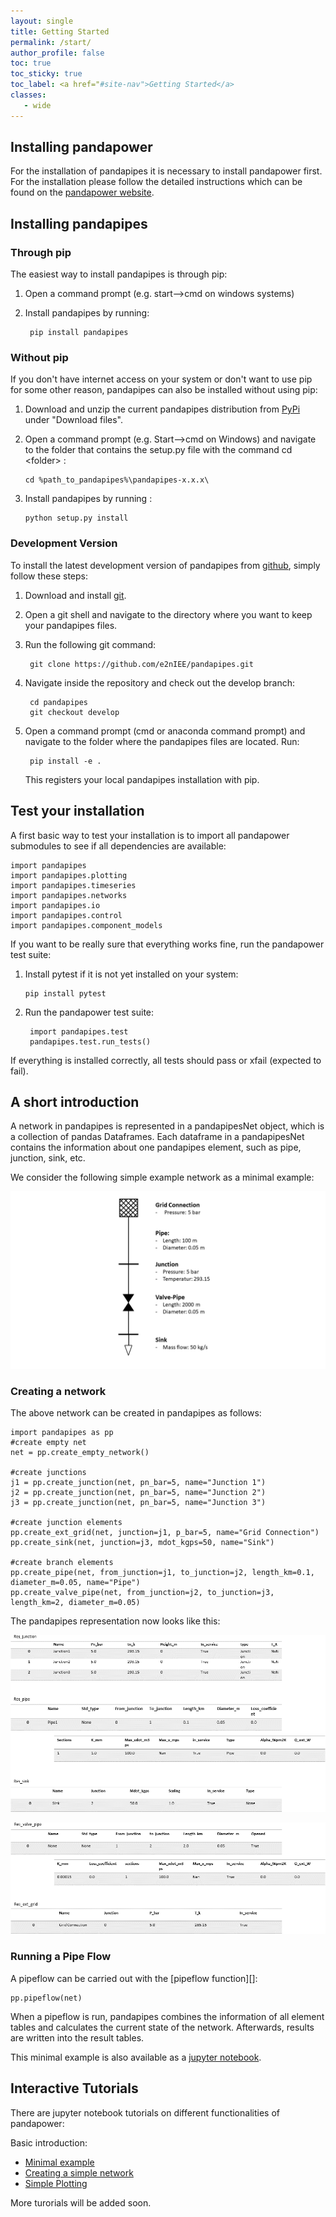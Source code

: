 ```yaml
---
layout: single
title: Getting Started
permalink: /start/
author_profile: false
toc: true
toc_sticky: true
toc_label: <a href="#site-nav">Getting Started</a>
classes:
   - wide
---
```



## Installing pandapower

For the installation of pandapipes it is necessary to install pandapower first. For the installation please follow the detailed instructions which can be found on the [pandapower website](http://www.pandapower.org/start/). 



<h2 id="install">Installing pandapipes</h2>
        
<h3 id="pip">Through pip</h3>

The easiest way to install pandapipes is through pip:

1. Open a command prompt (e.g. start-->cmd on windows systems)

2. Install pandapipes by running:

        pip install pandapipes

<h3 id="nopip">Without pip</h3>

If you don't have internet access on your system or don't want to use pip for some other reason, pandapipes can also be installed without using pip:

1.  Download and unzip the current pandapipes distribution from [PyPi](https://pypi.org/project/pandapower/) under "Download files".
2.  Open a command prompt (e.g. Start\--\>cmd on Windows) and navigate to the folder that contains the setup.py file with the command cd
    \<folder\> :

        cd %path_to_pandapipes%\pandapipes-x.x.x\

3.  Install pandapipes by running :

        python setup.py install

<h3 id="develop">Development Version</h3>

To install the latest development version of pandapipes from [github](https://github.com/e2nIEE/pandapipes), simply follow these steps:

1. Download and install [git](https://git-scm.com). 

2. Open a git shell and navigate to the directory where you want to keep your pandapipes files.

3. Run the following git command:

        git clone https://github.com/e2nIEE/pandapipes.git

4. Navigate inside the repository and check out the develop branch:

        cd pandapipes
        git checkout develop
       
5. Open a command prompt (cmd or anaconda command prompt) and navigate to the folder where the pandapipes files are located. Run:

        pip install -e .
        
   This registers your local pandapipes installation with pip.
        
## Test your installation <a name="test"></a>

A first basic way to test your installation is to import all pandapower submodules to see if all dependencies are available:

    import pandapipes
    import pandapipes.plotting
    import pandapipes.timeseries
    import pandapipes.networks
    import pandapipes.io
    import pandapipes.control
    import pandapipes.component_models
    
   
If you want to be really sure that everything works fine, run the pandapower test suite:

1.  Install pytest if it is not yet installed on your system:

        pip install pytest

2. Run the pandapower test suite:

        import pandapipes.test
        pandapipes.test.run_tests()

If everything is installed correctly, all tests should pass or xfail (expected to fail).


## A short introduction <a name="intro"></a>

A network in pandapipes is represented in a pandapipesNet object, which
is a collection of pandas Dataframes. Each dataframe in a pandapipesNet
contains the information about one pandapipes element, such as pipe,
junction, sink, etc.

We consider the following simple example network as a minimal
example:

![](/images/getting_started/simple_network.png)


### Creating a network

The above network can be created in pandapipes as follows:

    import pandapipes as pp
    #create empty net
    net = pp.create_empty_network() 

    #create junctions
    j1 = pp.create_junction(net, pn_bar=5, name="Junction 1")
    j2 = pp.create_junction(net, pn_bar=5, name="Junction 2")
    j3 = pp.create_junction(net, pn_bar=5, name="Junction 3")

    #create junction elements
    pp.create_ext_grid(net, junction=j1, p_bar=5, name="Grid Connection")
    pp.create_sink(net, junction=j3, mdot_kgps=50, name="Sink")

    #create branch elements
    pp.create_pipe(net, from_junction=j1, to_junction=j2, length_km=0.1, diameter_m=0.05, name="Pipe")
    pp.create_valve_pipe(net, from_junction=j2, to_junction=j3, length_km=2, diameter_m=0.05)   



The pandapipes representation now looks like this:

![image](/images/getting_started/pandapipes_results1.png)






![image](/images/getting_started/pandapipes_results2.png)


### Running a Pipe Flow

A pipeflow can be carried out with the [pipeflow function][]: 

    pp.pipeflow(net)

When a pipeflow is run, pandapipes combines the information of all
element tables and calculates the current state of the network. Afterwards, results are written into the
result tables.


This minimal example is also available as a [jupyter notebook].

  [jupyter notebook]: https://github.com/e2nIEE/pandapipes/blob/master/tutorials/Minimal%20Example.ipynb


  
## Interactive Tutorials <a name="tutorials"></a>

There are jupyter notebook tutorials on different functionalities of pandapower:

Basic introduction:

   -   [Minimal example](https://github.com/e2nIEE/pandapipes/blob/master/tutorials/Minimal%20Example.ipynb)
   -   [Creating a simple network](https://github.com/e2nIEE/pandapipes/blob/master/tutorials/Creating%20a%20simple%20network.ipynb)
   -   [Simple Plotting](https://github.com/e2nIEE/pandapipes/blob/master/tutorials/Simple%20Plot.ipynb)
  
 
 More turorials will be added soon.





